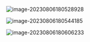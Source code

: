 ![image-20230806180528928](https://cdn.jsdelivr.net/gh/lsyhahaha/Mytypora/img/202308061805125.png)

![image-20230806180544185](https://cdn.jsdelivr.net/gh/lsyhahaha/Mytypora/img/202308061805311.png)

![image-20230806180606233](https://cdn.jsdelivr.net/gh/lsyhahaha/Mytypora/img/202308061806360.png)